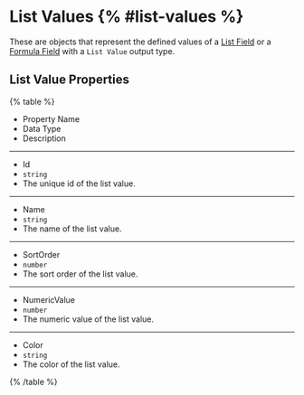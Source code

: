 # List Values {% #list-values %}

These are objects that represent the defined values of a [List Field](#list-field) or a [Formula Field](#formula-field) with a `List Value` output type.

## List Value Properties

{% table %}

- Property Name
- Data Type
- Description

---

- Id
- `string`
- The unique id of the list value.

---

- Name
- `string`
- The name of the list value.

---

- SortOrder
- `number`
- The sort order of the list value.

---

- NumericValue
- `number`
- The numeric value of the list value.

---

- Color
- `string`
- The color of the list value.

{% /table %}
